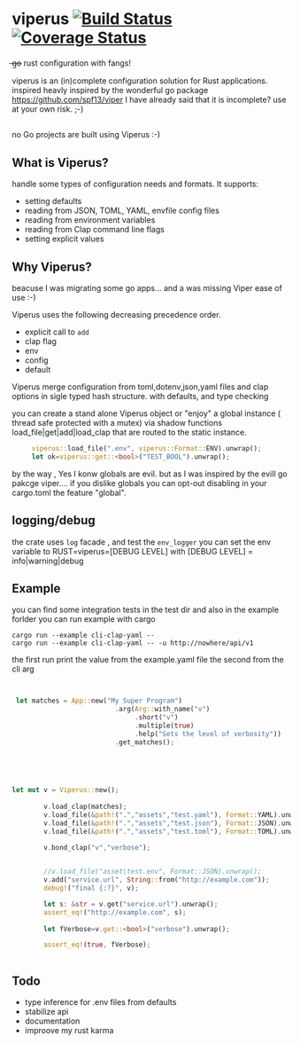# viperus  [![Build Status](https://travis-ci.com/maurocordioli/viperus.svg?branch=master)](https://travis-ci.com/maurocordioli/viperus) [![Coverage Status](https://coveralls.io/repos/github/maurocordioli/viperus/badge.svg?branch=master)](https://coveralls.io/github/maurocordioli/viperus?branch=master)
 ̶g̶o̶  rust configuration with fangs!
 
viperus is an (in)complete configuration solution for Rust applications. 
inspired  heavly inspired by the wonderful go package <https://github.com/spf13/viper>
I have already said that it is incomplete? 
use at your own risk. ;-)

## 
no Go projects are built using Viperus :-)

## What is Viperus?
handle some types of configuration needs and formats. 
It supports:

* setting defaults
* reading from JSON, TOML, YAML, envfile config files
* reading from environment variables
* reading from Clap command line flags
* setting explicit values

## Why Viperus?

beacuse I was migrating some go apps... and a was missing Viper ease of use :-)

Viperus uses the following decreasing precedence order.

 * explicit call to `add`
 * clap flag
 * env
 * config
 * default

Viperus merge configuration from toml,dotenv,json,yaml files and clap options in sigle typed hash structure.
with defaults, and type checking

you can create a stand alone Viperus object or "enjoy" a global instance ( thread safe protected with a mutex)
via shadow functions load_file|get|add|load_clap that are routed to the static instance.  


```rust
     viperus::load_file(".env", viperus::Format::ENV).unwrap();
     let ok=viperus::get::<bool>("TEST_BOOL").unwrap();
```
by the way , Yes I konw globals are evil. but as I was inspired by the evill go pakcge viper....
if you dislike globals you can opt-out disabling in your cargo.toml the feature "global".

## logging/debug
the crate uses `log` facade , and test the `env_logger` you can set the env variable to RUST=viperus=[DEBUG LEVEL] with
[DEBUG LEVEL] = info|warning|debug 


## Example
you can find some integration tests in the test dir and also in the example forlder
you can run example with cargo

```
cargo run --example cli-clap-yaml -- 
cargo run --example cli-clap-yaml -- -u http://nowhere/api/v1
```
the first run print the value from the example.yaml file 
the second from the cli arg


```rust


 let matches = App::new("My Super Program")
                          .arg(Arg::with_name("v")
                               .short("v")
                               .multiple(true)
                               .help("Sets the level of verbosity"))
                          .get_matches();


    
   

let mut v = Viperus::new();
   
        v.load_clap(matches);
        v.load_file(&path!(".","assets","test.yaml"), Format::YAML).unwrap();
        v.load_file(&path!(".","assets","test.json"), Format::JSON).unwrap();
        v.load_file(&path!(".","assets","test.toml"), Format::TOML).unwrap();
   
        v.bond_clap("v","verbose");


        //v.load_file("asset\test.env", Format::JSON).unwrap();
        v.add("service.url", String::from("http://example.com"));
        debug!("final {:?}", v);

        let s: &str = v.get("service.url").unwrap();
        assert_eq!("http://example.com", s);
   
        let fVerbose=v.get::<bool>("verbose").unwrap();

        assert_eq!(true, fVerbose);
  
```
## Todo
* type inference  for .env files from defaults 
* stabilize api
* documentation
* improove my rust karma

